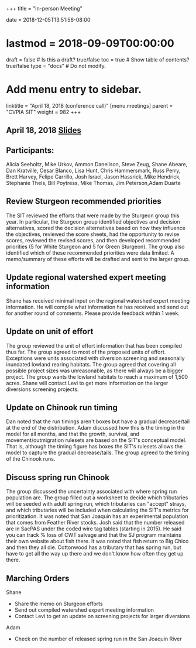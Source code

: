 +++
title = "In-person Meeting"

date = 2018-12-05T13:51:56-08:00
# lastmod = 2018-09-09T00:00:00

draft = false  # Is this a draft? true/false
toc = true  # Show table of contents? true/false
type = "docs"  # Do not modify.

# Add menu entry to sidebar.
linktitle = "April 18, 2018 (conference call)"
[menu.meetings]
  parent = "CVPIA SIT"
  weight = 982
+++

## April 18, 2018 [Slides](https://s3-us-west-2.amazonaws.com/cvpia-meeting-slides/April+2018+meeting.pdf)

## Participants:
Alicia Seeholtz, Mike Urkov, Ammon Daneilson, Steve Zeug, Shane Abeare, Dan Kratville, Cesar Blanco, Lisa Hunt, Chris Hammersmark, Russ Perry, Brett Harvey, Felipe Carrillo, Josh Israel, Jason Hassrick, Mike Hendrick, Stephanie Theis, Bill Poytress, Mike Thomas, Jim Peterson,Adam Duarte

## Review Sturgeon recommended priorities

The SIT reviewed the efforts that were made by the Sturgeon group this year. In particular, the Sturgeon group identified objectives and decision alternatives, scored the decision alternatives based on how they influence the objectives, reviewed the score sheets, had the opportunity to revise scores, reviewed the revised scores, and then developed recommended priorities (5 for White Sturgeon and 5 for Green Sturgeon). The group also identified which of these recommended priorities were data limited. A memo/summary of these efforts will be drafted and sent to the larger group.

## Update regional watershed expert meeting information

Shane has received minimal input on the regional watershed expert meeting information. He will compile what information he has received and send out for another round of comments. Please provide feedback within 1 week.

## Update on unit of effort

The group reviewed the unit of effort information that has been compiled thus far. The group agreed to most of the proposed units of effort. Exceptions were units associated with diversion screening and seasonally inundated lowland rearing habitats. The group agreed that covering all possible project sizes was unreasonable, as there will always be a bigger project. The group wants the lowland habitats to reach a maximum of 1,500 acres. Shane will contact Levi to get more information on the larger diversions screening projects.

## Update on Chinook run timing

Dan noted that the run timings aren&#39;t boxes but have a gradual decrease/tail at the end of the distribution. Adam discussed how this is the timing in the model for all months, and that the growth, survival, and movement/outmigration rulesets are based on the SIT&#39;s conceptual model. That is, although the timing figure has boxes the SIT&#39;s rulesets allows the model to capture the gradual decrease/tails. The group agreed to the timing of the Chinook runs.

## Discuss spring run Chinook

The group discussed the uncertainty associated with where spring run population are. The group filled out a worksheet to decide which tributaries will be seeded with adult spring run, which tributaries can &quot;accept&quot; strays, and which tributaries will be included when calculating the SIT&#39;s metrics for prioritization. It was noted that San Joaquin has an experimental population that comes from Feather River stocks. Josh said that the number released are in SacPAS under the coded wire tag tables (starting in 2015). He said you can track % loss of CWT salvage and that the SJ program maintains their own website about fish there. It was noted that fish return to Big Chico and then they all die. Cottonwood has a tributary that has spring run, but have to get all the way up there and we don&#39;t know how often they get up there.

## Marching Orders

Shane

- Share the memo on Sturgeon efforts
- Send out compiled watershed expert meeting information
- Contact Levi to get an update on screening projects for larger diversions

Adam

- Check on the number of released spring run in the San Joaquin River